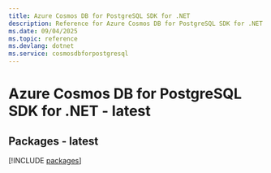 ```yaml
---
title: Azure Cosmos DB for PostgreSQL SDK for .NET
description: Reference for Azure Cosmos DB for PostgreSQL SDK for .NET
ms.date: 09/04/2025
ms.topic: reference
ms.devlang: dotnet
ms.service: cosmosdbforpostgresql
---
```

# Azure Cosmos DB for PostgreSQL SDK for .NET - latest
## Packages - latest
[!INCLUDE [packages](cosmos-db-for-postgresql-index.md)]